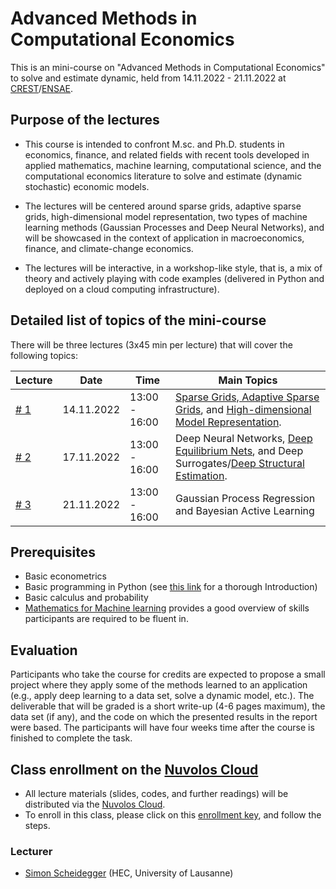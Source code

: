 # Advanced Methods in Computational Economics

This is an mini-course on "Advanced Methods in Computational
Economics" to solve and estimate dynamic, held from 14.11.2022 - 21.11.2022 at [CREST](https://crest.science/)/[ENSAE](https://www.ensae.fr/en).


## Purpose of the lectures

* This course is intended to confront M.sc. and Ph.D. students in economics, finance, and related fields with recent tools developed in applied mathematics, machine learning, computational science, and the computational economics literature to solve and estimate (dynamic stochastic) economic models.

* The lectures will be centered around sparse grids, adaptive sparse grids, high-dimensional model representation, two types of machine learning methods (Gaussian Processes and Deep Neural Networks), and will be showcased
in the context of application in macroeconomics, finance, and climate-change economics.

* The lectures will be interactive, in a workshop-like style, that is, a mix of theory and actively playing with code examples (delivered in Python and deployed on a cloud computing infrastructure).


## Detailed list of topics of the mini-course

There will be three lectures (3x45 min per lecture) that will cover the following topics:

**Lecture** | **Date** | **Time** | **Main Topics**
-----------|-----|------|------
[# 1](lectures/lecture_1)| 14.11.2022 | 13:00 - 16:00 | [Sparse Grids, Adaptive Sparse Grids](https://github.com/SparseGridsForDynamicEcon/SparseGrids_in_econ_handbook), and [High-dimensional Model Representation](https://github.com/SparseGridsForDynamicEcon/HDMR).
[# 2](lectures/lecture_2) | 17.11.2022 | 13:00 - 16:00 | Deep Neural Networks, [Deep Equilibrium Nets](https://github.com/sischei/DeepEquilibriumNets), and Deep Surrogates/[Deep Structural Estimation](https://github.com/DeepSurrogate/OptionPricing).
[# 3](lectures/lecture_3)| 21.11.2022 | 13:00 - 16:00 | Gaussian Process Regression and Bayesian Active Learning


## Prerequisites

* Basic econometrics
* Basic programming in Python (see [this link](https://python-programming.quantecon.org/intro.html) for a thorough Introduction)
* Basic calculus and probability
* [Mathematics for Machine learning](https://mml-book.github.io/) provides a good overview of skills participants are required to be fluent in.


## Evaluation

Participants who take the course for credits are expected to propose a small
project where they apply some of the methods learned to an application (e.g.,
apply deep learning to a data set, solve a dynamic model, etc.). The deliverable
that will be graded is a short write-up (4-6 pages maximum), the data set (if
any), and the code on which the presented results in the report were based. The
participants will have four weeks time after the course is finished to complete
the task.


## Class enrollment on the [Nuvolos Cloud](https://nuvolos.cloud/)

* All lecture materials (slides, codes, and further readings) will be distributed via the [Nuvolos Cloud](https://nuvolos.cloud/).
* To enroll in this class, please click on this [enrollment key](https://az.nuvolos.cloud/enroll/class/sPzEWqQ3a5Y), and follow the steps.


### Lecturer
* [Simon Scheidegger](https://sites.google.com/site/simonscheidegger/) (HEC, University of Lausanne)


